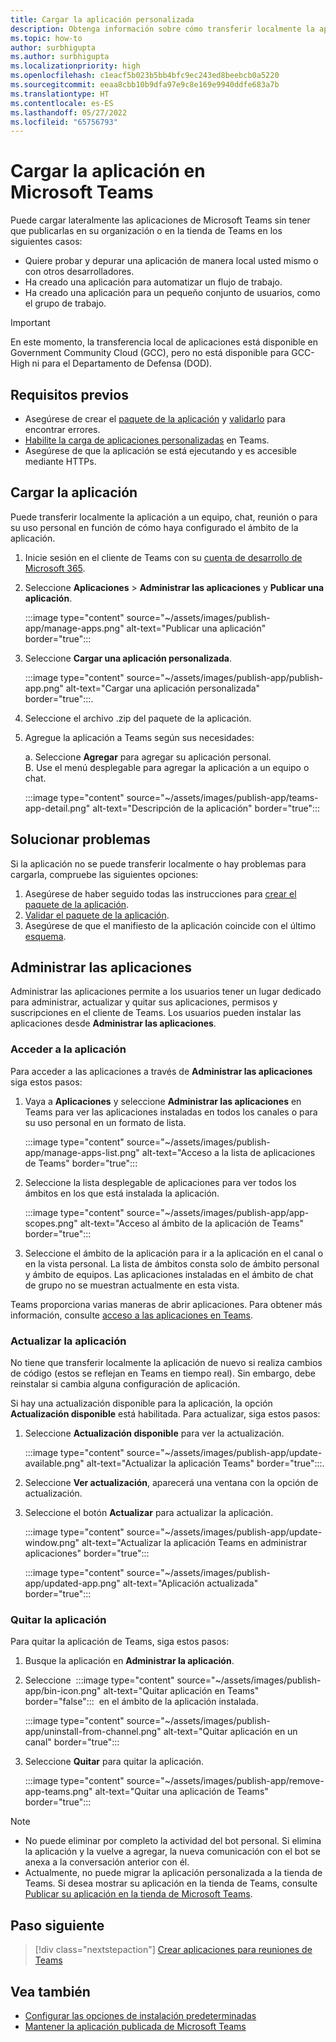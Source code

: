```yaml
---
title: Cargar la aplicación personalizada
description: Obtenga información sobre cómo transferir localmente la aplicación en Microsoft Teams. La transferencia local es común al probar y depurar una aplicación durante el desarrollo.
ms.topic: how-to
author: surbhigupta
ms.author: surbhigupta
ms.localizationpriority: high
ms.openlocfilehash: c1eacf5b023b5bb4bfc9ec243ed8beebcb0a5220
ms.sourcegitcommit: eeaa8cbb10b9dfa97e9c8e169e9940ddfe683a7b
ms.translationtype: HT
ms.contentlocale: es-ES
ms.lasthandoff: 05/27/2022
ms.locfileid: "65756793"
---
```

# <a name="upload-your-app-in-microsoft-teams"></a>Cargar la aplicación en Microsoft Teams

Puede cargar lateralmente las aplicaciones de Microsoft Teams sin tener que publicarlas en su organización o en la tienda de Teams en los siguientes casos:

* Quiere probar y depurar una aplicación de manera local usted mismo o con otros desarrolladores.
* Ha creado una aplicación para automatizar un flujo de trabajo.
* Ha creado una aplicación para un pequeño conjunto de usuarios, como el grupo de trabajo.

> [!IMPORTANT]
> En este momento, la transferencia local de aplicaciones está disponible en Government Community Cloud (GCC), pero no está disponible para GCC-High ni para el Departamento de Defensa (DOD).

## <a name="prerequisites"></a>Requisitos previos

* Asegúrese de crear el [paquete de la aplicación](~/concepts/build-and-test/apps-package.md) y [validarlo](https://dev.teams.microsoft.com/appvalidation.html) para encontrar errores.
* [Habilite la carga de aplicaciones personalizadas](~/concepts/build-and-test/prepare-your-o365-tenant.md#enable-custom-teams-apps-and-turn-on-custom-app-uploading) en Teams.
* Asegúrese de que la aplicación se está ejecutando y es accesible mediante HTTPs.

## <a name="upload-your-app"></a>Cargar la aplicación

Puede transferir localmente la aplicación a un equipo, chat, reunión o para su uso personal en función de cómo haya configurado el ámbito de la aplicación.

1. Inicie sesión en el cliente de Teams con su [cuenta de desarrollo de Microsoft 365](https://developer.microsoft.com/en-us/microsoft-365/dev-program).
1. Seleccione **Aplicaciones** > **Administrar las aplicaciones** y **Publicar una aplicación**.

    :::image type="content" source="~/assets/images/publish-app/manage-apps.png" alt-text="Publicar una aplicación" border="true":::

1. Seleccione **Cargar una aplicación personalizada**.

   :::image type="content" source="~/assets/images/publish-app/publish-app.png" alt-text="Cargar una aplicación personalizada" border="true":::.

1. Seleccione el archivo .zip del paquete de la aplicación.
1. Agregue la aplicación a Teams según sus necesidades:</br>

   a. Seleccione **Agregar** para agregar su aplicación personal.</br> B. Use el menú desplegable para agregar la aplicación a un equipo o chat.

    :::image type="content" source="~/assets/images/publish-app/teams-app-detail.png" alt-text="Descripción de la aplicación" border="true":::

## <a name="troubleshoot"></a>Solucionar problemas

Si la aplicación no se puede transferir localmente o hay problemas para cargarla, compruebe las siguientes opciones:

1. Asegúrese de haber seguido todas las instrucciones para [crear el paquete de la aplicación](../../concepts/build-and-test/apps-package.md).
1. [Validar el paquete de la aplicación](https://dev.teams.microsoft.com/appvalidation.html).
1. Asegúrese de que el manifiesto de la aplicación coincide con el último [esquema](../../resources/schema/manifest-schema.md).

## <a name="manage-your-apps"></a>Administrar las aplicaciones

Administrar las aplicaciones permite a los usuarios tener un lugar dedicado para administrar, actualizar y quitar sus aplicaciones, permisos y suscripciones en el cliente de Teams. Los usuarios pueden instalar las aplicaciones desde **Administrar las aplicaciones**.

### <a name="access-your-app"></a>Acceder a la aplicación

Para acceder a las aplicaciones a través de **Administrar las aplicaciones** siga estos pasos:

1. Vaya a **Aplicaciones** y seleccione **Administrar las aplicaciones** en Teams para ver las aplicaciones instaladas en todos los canales o para su uso personal en un formato de lista.

    :::image type="content" source="~/assets/images/publish-app/manage-apps-list.png" alt-text="Acceso a la lista de aplicaciones de Teams" border="true":::
    
1. Seleccione la lista desplegable de aplicaciones para ver todos los ámbitos en los que está instalada la aplicación.
    
    :::image type="content" source="~/assets/images/publish-app/app-scopes.png" alt-text="Acceso al ámbito de la aplicación de Teams" border="true":::
    
1. Seleccione el ámbito de la aplicación para ir a la aplicación en el canal o en la vista personal. La lista de ámbitos consta solo de ámbito personal y ámbito de equipos. Las aplicaciones instaladas en el ámbito de chat de grupo no se muestran actualmente en esta vista.
    
Teams proporciona varias maneras de abrir aplicaciones. Para obtener más información, consulte [acceso a las aplicaciones en Teams](https://support.microsoft.com/office/access-your-apps-in-teams-0758cb09-9e85-40e7-a974-51df7734646a).

### <a name="update-your-app"></a>Actualizar la aplicación

No tiene que transferir localmente la aplicación de nuevo si realiza cambios de código (estos se reflejan en Teams en tiempo real). Sin embargo, debe reinstalar si cambia alguna configuración de aplicación.

Si hay una actualización disponible para la aplicación, la opción **Actualización disponible** está habilitada. Para actualizar, siga estos pasos:

1. Seleccione **Actualización disponible** para ver la actualización.

     :::image type="content" source="~/assets/images/publish-app/update-available.png" alt-text="Actualizar la aplicación Teams" border="true":::.

1. Seleccione **Ver actualización**, aparecerá una ventana con la opción de actualización.
1. Seleccione el botón **Actualizar** para actualizar la aplicación.
    
     :::image type="content" source="~/assets/images/publish-app/update-window.png" alt-text="Actualizar la aplicación Teams en administrar aplicaciones" border="true":::

     :::image type="content" source="~/assets/images/publish-app/updated-app.png" alt-text="Aplicación actualizada" border="true":::

### <a name="remove-your-app"></a>Quitar la aplicación

Para quitar la aplicación de Teams, siga estos pasos:

1. Busque la aplicación en **Administrar la aplicación**.
1. Seleccione &nbsp;:::image type="content" source="~/assets/images/publish-app/bin-icon.png" alt-text="Quitar aplicación en Teams" border="false":::&nbsp; en el ámbito de la aplicación instalada.
        
    :::image type="content" source="~/assets/images/publish-app/uninstall-from-channel.png" alt-text="Quitar aplicación en un canal" border="true":::

1. Seleccione **Quitar** para quitar la aplicación.
    
    :::image type="content" source="~/assets/images/publish-app/remove-app-teams.png" alt-text="Quitar una aplicación de Teams" border="true":::

> [!NOTE]
>
> * No puede eliminar por completo la actividad del bot personal. Si elimina la aplicación y la vuelve a agregar, la nueva comunicación con el bot se anexa a la conversación anterior con él.
> * Actualmente, no puede migrar la aplicación personalizada a la tienda de Teams. Si desea mostrar su aplicación en la tienda de Teams, consulte [Publicar su aplicación en la tienda de Microsoft Teams](appsource/publish.md).

## <a name="next-step"></a>Paso siguiente

> [!div class="nextstepaction"]
>[Crear aplicaciones para reuniones de Teams](../../apps-in-teams-meetings/teams-apps-in-meetings.md)

## <a name="see-also"></a>Vea también

* [Configurar las opciones de instalación predeterminadas](~/concepts/deploy-and-publish/add-default-install-scope.md)
* [Mantener la aplicación publicada de Microsoft Teams](~/concepts/deploy-and-publish/appsource/post-publish/overview.md)
